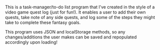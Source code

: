 This is a task-manager/to-do list program that I've created in the style of a video game quest log (just for fun!). It enables a user to add their own quests, take note of any side quests, and log some of the steps they might take to complete these fantasy goals. 

This program uses JSON and localStorage methods, so any changes/additions the user makes can be saved and repopulated accordingly upon loading!